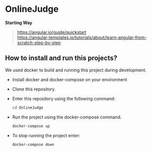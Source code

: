 # OnlineJudge
**Starting Way**
> https://angular.io/guide/quickstart  
> https://angular-templates.io/tutorials/about/learn-angular-from-scratch-step-by-step


## How to install and run this projects?

<p> We used docker to build and running this project during development. <p>

- Install docker and docker-compose  on your environment
- Clone this repository.
- Enter this repository using the following command:
   ``` bash
   cd OnlineJudge
   ```

- Run the project using the docker-compose command.

   ``` bash
   docker-compose up
   ```
- To stop running the project enter:
   ``` bash
   docker-compose down
   ```
